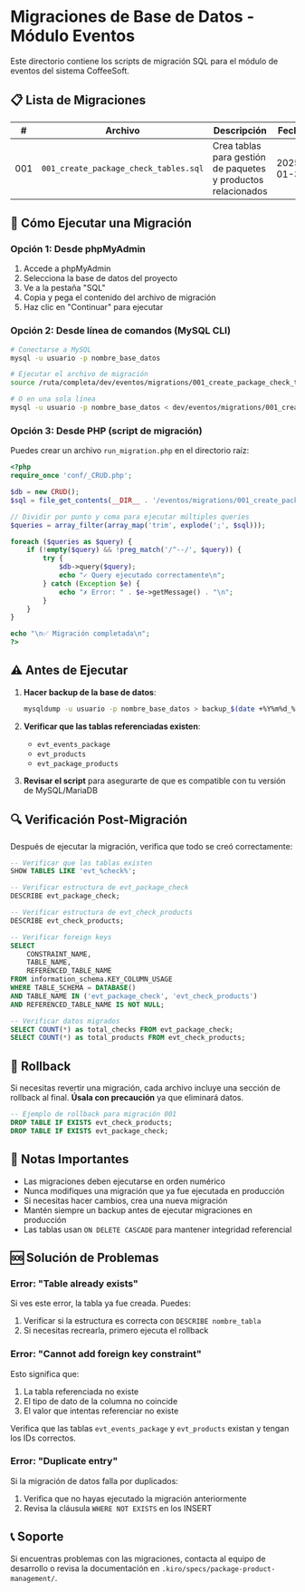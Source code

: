 # Migraciones de Base de Datos - Módulo Eventos

Este directorio contiene los scripts de migración SQL para el módulo de eventos del sistema CoffeeSoft.

## 📋 Lista de Migraciones

| # | Archivo | Descripción | Fecha |
|---|---------|-------------|-------|
| 001 | `001_create_package_check_tables.sql` | Crea tablas para gestión de paquetes y productos relacionados | 2025-01-30 |

## 🚀 Cómo Ejecutar una Migración

### Opción 1: Desde phpMyAdmin

1. Accede a phpMyAdmin
2. Selecciona la base de datos del proyecto
3. Ve a la pestaña "SQL"
4. Copia y pega el contenido del archivo de migración
5. Haz clic en "Continuar" para ejecutar

### Opción 2: Desde línea de comandos (MySQL CLI)

```bash
# Conectarse a MySQL
mysql -u usuario -p nombre_base_datos

# Ejecutar el archivo de migración
source /ruta/completa/dev/eventos/migrations/001_create_package_check_tables.sql

# O en una sola línea
mysql -u usuario -p nombre_base_datos < dev/eventos/migrations/001_create_package_check_tables.sql
```

### Opción 3: Desde PHP (script de migración)

Puedes crear un archivo `run_migration.php` en el directorio raíz:

```php
<?php
require_once 'conf/_CRUD.php';

$db = new CRUD();
$sql = file_get_contents(__DIR__ . '/eventos/migrations/001_create_package_check_tables.sql');

// Dividir por punto y coma para ejecutar múltiples queries
$queries = array_filter(array_map('trim', explode(';', $sql)));

foreach ($queries as $query) {
    if (!empty($query) && !preg_match('/^--/', $query)) {
        try {
            $db->query($query);
            echo "✓ Query ejecutado correctamente\n";
        } catch (Exception $e) {
            echo "✗ Error: " . $e->getMessage() . "\n";
        }
    }
}

echo "\n✅ Migración completada\n";
?>
```

## ⚠️ Antes de Ejecutar

1. **Hacer backup de la base de datos**:
   ```bash
   mysqldump -u usuario -p nombre_base_datos > backup_$(date +%Y%m%d_%H%M%S).sql
   ```

2. **Verificar que las tablas referenciadas existen**:
   - `evt_events_package`
   - `evt_products`
   - `evt_package_products`

3. **Revisar el script** para asegurarte de que es compatible con tu versión de MySQL/MariaDB

## 🔍 Verificación Post-Migración

Después de ejecutar la migración, verifica que todo se creó correctamente:

```sql
-- Verificar que las tablas existen
SHOW TABLES LIKE 'evt_%check%';

-- Verificar estructura de evt_package_check
DESCRIBE evt_package_check;

-- Verificar estructura de evt_check_products
DESCRIBE evt_check_products;

-- Verificar foreign keys
SELECT 
    CONSTRAINT_NAME,
    TABLE_NAME,
    REFERENCED_TABLE_NAME
FROM information_schema.KEY_COLUMN_USAGE
WHERE TABLE_SCHEMA = DATABASE()
AND TABLE_NAME IN ('evt_package_check', 'evt_check_products')
AND REFERENCED_TABLE_NAME IS NOT NULL;

-- Verificar datos migrados
SELECT COUNT(*) as total_checks FROM evt_package_check;
SELECT COUNT(*) as total_products FROM evt_check_products;
```

## 🔄 Rollback

Si necesitas revertir una migración, cada archivo incluye una sección de rollback al final. **Úsala con precaución** ya que eliminará datos.

```sql
-- Ejemplo de rollback para migración 001
DROP TABLE IF EXISTS evt_check_products;
DROP TABLE IF EXISTS evt_package_check;
```

## 📝 Notas Importantes

- Las migraciones deben ejecutarse en orden numérico
- Nunca modifiques una migración que ya fue ejecutada en producción
- Si necesitas hacer cambios, crea una nueva migración
- Mantén siempre un backup antes de ejecutar migraciones en producción
- Las tablas usan `ON DELETE CASCADE` para mantener integridad referencial

## 🆘 Solución de Problemas

### Error: "Table already exists"

Si ves este error, la tabla ya fue creada. Puedes:
1. Verificar si la estructura es correcta con `DESCRIBE nombre_tabla`
2. Si necesitas recrearla, primero ejecuta el rollback

### Error: "Cannot add foreign key constraint"

Esto significa que:
1. La tabla referenciada no existe
2. El tipo de dato de la columna no coincide
3. El valor que intentas referenciar no existe

Verifica que las tablas `evt_events_package` y `evt_products` existan y tengan los IDs correctos.

### Error: "Duplicate entry"

Si la migración de datos falla por duplicados:
1. Verifica que no hayas ejecutado la migración anteriormente
2. Revisa la cláusula `WHERE NOT EXISTS` en los INSERT

## 📞 Soporte

Si encuentras problemas con las migraciones, contacta al equipo de desarrollo o revisa la documentación en `.kiro/specs/package-product-management/`.
